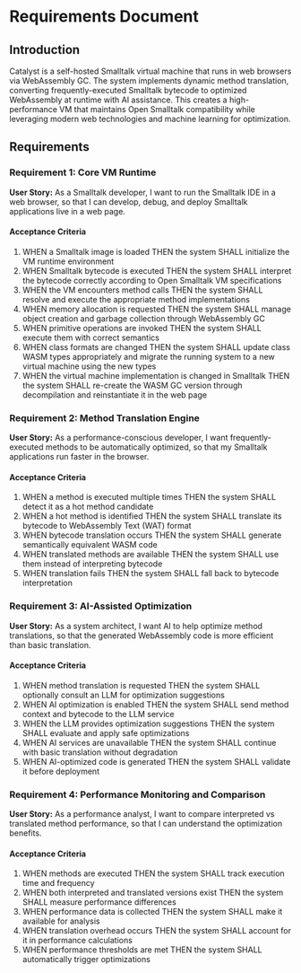 # Requirements Document

## Introduction

Catalyst is a self-hosted Smalltalk virtual machine that runs in web browsers via WebAssembly GC. The system implements dynamic method translation, converting frequently-executed Smalltalk bytecode to optimized WebAssembly at runtime with AI assistance. This creates a high-performance VM that maintains Open Smalltalk compatibility while leveraging modern web technologies and machine learning for optimization.

## Requirements

### Requirement 1: Core VM Runtime

**User Story:** As a Smalltalk developer, I want to run the Smalltalk IDE in a web browser, so that I can develop, debug, and deploy Smalltalk applications live in a web page.

#### Acceptance Criteria

1. WHEN a Smalltalk image is loaded THEN the system SHALL initialize the VM runtime environment
2. WHEN Smalltalk bytecode is executed THEN the system SHALL interpret the bytecode correctly according to Open Smalltalk VM specifications
3. WHEN the VM encounters method calls THEN the system SHALL resolve and execute the appropriate method implementations
4. WHEN memory allocation is requested THEN the system SHALL manage object creation and garbage collection through WebAssembly GC
5. WHEN primitive operations are invoked THEN the system SHALL execute them with correct semantics
6. WHEN class formats are changed THEN the system SHALL update class WASM types appropriately and migrate the running system to a new virtual machine using the new types
7. WHEN the virtual machine implementation is changed in Smalltalk THEN the system SHALL re-create the WASM GC version through decompilation and reinstantiate it in the web page

### Requirement 2: Method Translation Engine

**User Story:** As a performance-conscious developer, I want frequently-executed methods to be automatically optimized, so that my Smalltalk applications run faster in the browser.

#### Acceptance Criteria

1. WHEN a method is executed multiple times THEN the system SHALL detect it as a hot method candidate
2. WHEN a hot method is identified THEN the system SHALL translate its bytecode to WebAssembly Text (WAT) format
3. WHEN bytecode translation occurs THEN the system SHALL generate semantically equivalent WASM code
4. WHEN translated methods are available THEN the system SHALL use them instead of interpreting bytecode
5. WHEN translation fails THEN the system SHALL fall back to bytecode interpretation

### Requirement 3: AI-Assisted Optimization

**User Story:** As a system architect, I want AI to help optimize method translations, so that the generated WebAssembly code is more efficient than basic translation.

#### Acceptance Criteria

1. WHEN method translation is requested THEN the system SHALL optionally consult an LLM for optimization suggestions
2. WHEN AI optimization is enabled THEN the system SHALL send method context and bytecode to the LLM service
3. WHEN the LLM provides optimization suggestions THEN the system SHALL evaluate and apply safe optimizations
4. WHEN AI services are unavailable THEN the system SHALL continue with basic translation without degradation
5. WHEN AI-optimized code is generated THEN the system SHALL validate it before deployment

### Requirement 4: Performance Monitoring and Comparison

**User Story:** As a performance analyst, I want to compare interpreted vs translated method performance, so that I can understand the optimization benefits.

#### Acceptance Criteria

1. WHEN methods are executed THEN the system SHALL track execution time and frequency
2. WHEN both interpreted and translated versions exist THEN the system SHALL measure performance differences
3. WHEN performance data is collected THEN the system SHALL make it available for analysis
4. WHEN translation overhead occurs THEN the system SHALL account for it in performance calculations
5. WHEN performance thresholds are met THEN the system SHALL automatically trigger optimizations

